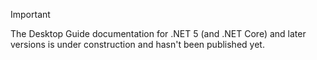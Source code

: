 
> [!IMPORTANT]
> The Desktop Guide documentation for .NET 5 (and .NET Core) and later versions is under construction and hasn't been published yet.
